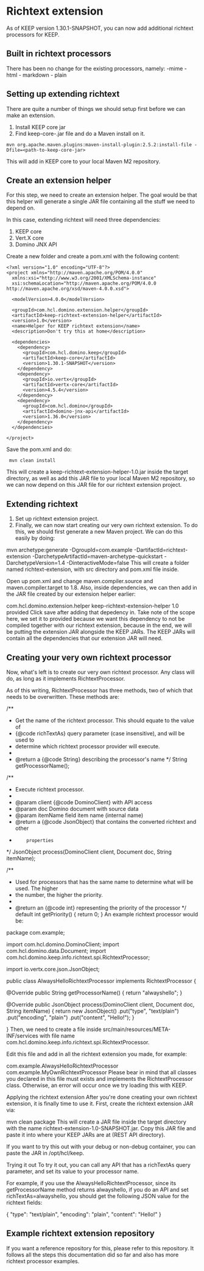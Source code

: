 # Richtext extension
As of KEEP version 1.30.1-SNAPSHOT, you can now add additional richtext processors for KEEP.

## Built in richtext processors
There has been no change for the existing processors, namely:
    -mime
    - html
    - markdown
    - plain

## Setting up extending richtext
There are quite a number of things we should setup first before we can make an extension.

1. Install KEEP core jar
2. Find keep-core-<version>.jar file and do a Maven install on it.

``` mvn org.apache.maven.plugins:maven-install-plugin:2.5.2:install-file -Dfile=<path-to-keep-core-jar> ```

This will add in KEEP core to your local Maven M2 repository.

## Create an extension helper
For this step, we need to create an extension helper. The goal would be that this helper will generate a single JAR file containing all the stuff we need to depend on.

In this case, extending richtext will need three dependencies:

1. KEEP core
2. Vert.X core
3. Domino JNX API

Create a new folder and create a pom.xml with the following content:
```
<?xml version="1.0" encoding="UTF-8"?>
<project xmlns="http://maven.apache.org/POM/4.0.0"
  xmlns:xsi="http://www.w3.org/2001/XMLSchema-instance"
  xsi:schemaLocation="http://maven.apache.org/POM/4.0.0 http://maven.apache.org/xsd/maven-4.0.0.xsd">

  <modelVersion>4.0.0</modelVersion>

  <groupId>com.hcl.domino.extension.helper</groupId>
  <artifactId>keep-richtext-extension-helper</artifactId>
  <version>1.0</version>
  <name>Helper for KEEP richtext extension</name>
  <description>Don't try this at home</description>

  <dependencies>
    <dependency>
      <groupId>com.hcl.domino.keep</groupId>
      <artifactId>keep-core</artifactId>
      <version>1.30.1-SNAPSHOT</version>
    </dependency>
    <dependency>
      <groupId>io.vertx</groupId>
      <artifactId>vertx-core</artifactId>
      <version>4.5.4</version>
    </dependency>
    <dependency>
      <groupId>com.hcl.domino</groupId>
      <artifactId>domino-jnx-api</artifactId>
      <version>1.36.0</version>
    </dependency>
  </dependencies>

</project>
```
Save the pom.xml and do:

``` mvn clean install```

This will create a keep-richtext-extension-helper-1.0.jar inside the target directory, as well as add this JAR file to your local Maven M2 repository, so we can now depend on this JAR file for our richtext extension project.

## Extending richtext
1. Set up richtext extension project.
2. Finally, we can now start creating our very own richtext extension. To do this, we should first generate a new Maven project. We can do this easily by doing:

mvn archetype:generate -DgroupId=com.example -DartifactId=richtext-extension -DarchetypeArtifactId=maven-archetype-quickstart -DarchetypeVersion=1.4 -DinteractiveMode=false
This will create a folder named richtext-extension, with src directory and pom.xml file inside.

Open up pom.xml and change maven.compiler.source and maven.compiler.target to 1.8. Also, inside dependencies, we can then add in the JAR file created by our extension helper earlier:

<dependency>
  <groupId>com.hcl.domino.extension.helper</groupId>
  <artifactId>keep-richtext-extension-helper</artifactId>
  <version>1.0</version>
  <scope>provided</scope>
</dependency>
Click save after adding that depedency in. Take note of the scope here, we set it to provided because we want this dependency to not be compiled together with our richtext extension, because in the end, we will be putting the extension JAR alongside the KEEP JARs. The KEEP JARs will contain all the dependencies that our extension JAR will need.

## Creating your very own richtext processor
Now, what's left is to create our very own richtext processor. Any class will do, as long as it implements RichtextProcessor.

As of this writing, RichtextProcessor has three methods, two of which that needs to be overwritten. These methods are:

/**
 * Get the name of the richtext processor. This should equate to the value of
 * {@code richTextAs} query parameter (case insensitive), and will be used to
 * determine which richtext processor provider will execute.
 * 
 * @return a {@code String} describing the processor's name
 */
String getProcessorName();

/**
 * Execute richtext processor.
 * 
 * @param client {@code DominoClient} with API access
 * @param doc Domino document with source data
 * @param itemName field item name (internal name)
 * @return a {@code JsonObject} that contains the converted richtext and other
 *         properties
 */
JsonObject process(DominoClient client, Document doc, String itemName);

/**
 * Used for processors that has the same name to determine what will be used. The higher
 * the number, the higher the priority.
 * 
 * @return an {@code int} representing the priority of the processor
 */
default int getPriority() {
  return 0;
}
An example richtext processor would be:

package com.example;

import com.hcl.domino.DominoClient;
import com.hcl.domino.data.Document;
import com.hcl.domino.keep.info.richtext.spi.RichtextProcessor;

import io.vertx.core.json.JsonObject;

public class AlwaysHelloRichtextProcessor implements RichtextProcessor {

  @Override
  public String getProcessorName() {
    return "alwayshello";
  }

  @Override
  public JsonObject process(DominoClient client, Document doc, String itemName) {
    return new JsonObject()
        .put("type", "text/plain")
        .put("encoding", "plain")
        .put("content", "Hello!");
  }

}
Then, we need to create a file inside src/main/resources/META-INF/services with file name com.hcl.domino.keep.info.richtext.spi.RichtextProcessor.

Edit this file and add in all the richtext extension you made, for example:

com.example.AlwaysHelloRichtextProcessor
com.example.MyOwnRichtextProcessor
Please bear in mind that all classes you declared in this file must exists and implements the RichtextProcessor class. Otherwise, an error will occur once we try loading this with KEEP.

Applying the richtext extension
After you're done creating your own richtext extension, it is finally time to use it. First, create the richtext extension JAR via:

mvn clean package
This will create a JAR file inside the target directory with the name richtext-extension-1.0-SNAPSHOT.jar. Copy this JAR file and paste it into where your KEEP JARs are at (REST API directory).

If you want to try this out with your debug or non-debug container, you can paste the JAR in /opt/hcl/keep.

Trying it out
To try it out, you can call any API that has a richTextAs query parameter, and set its value to your processor name.

For example, if you use the AlwaysHelloRichtextProcessor, since its getProcessorName method returns alwayshello, if you do an API and set richTextAs=alwayshello, you should get the following JSON value for the richtext fields:

{
  "type": "text/plain",
  "encoding": "plain",
  "content": "Hello!"
}
## Example richtext extension repository
If you want a reference repository for this, please refer to this repository. It follows all the steps this documentation did so far and also has more richtext processor examples.